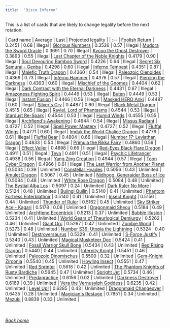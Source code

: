 ```yaml
---
title:  "Disco Inferno"
---
```


This is a list of cards that are likely to change legality before the next rotation.

| Card name | Average | Last | Projected legality |
| :-- |
[Foolish Return](https://db.ygoprodeck.com/card/?search=Foolish%20Return) | 0.2451 | 0.68 | Illegal |
[Glorious Numbers](https://db.ygoprodeck.com/card/?search=Glorious%20Numbers) | 0.3526 | 0.57 | Illegal |
[Mudora the Sword Oracle](https://db.ygoprodeck.com/card/?search=Mudora%20the%20Sword%20Oracle) | 0.3691 | 0.70 | Illegal |
[Kycoo the Ghost Destroyer](https://db.ygoprodeck.com/card/?search=Kycoo%20the%20Ghost%20Destroyer) | 0.3893 | 0.55 | Illegal |
[Last Chapter of the Noble Knights](https://db.ygoprodeck.com/card/?search=Last%20Chapter%20of%20the%20Noble%20Knights) | 0.4179 | 0.90 | Illegal |
[Soul Devouring Bamboo Sword](https://db.ygoprodeck.com/card/?search=Soul%20Devouring%20Bamboo%20Sword) | 0.4226 | 0.64 | Illegal |
[Secret Six Samurai - Genba](https://db.ygoprodeck.com/card/?search=Secret%20Six%20Samurai%20-%20Genba) | 0.4298 | 0.60 | Illegal |
[Inferno Tempest](https://db.ygoprodeck.com/card/?search=Inferno%20Tempest) | 0.4351 | 0.87 | Illegal |
[Malefic Truth Dragon](https://db.ygoprodeck.com/card/?search=Malefic%20Truth%20Dragon) | 0.4360 | 0.54 | Illegal |
[Paleozoic Olenoides](https://db.ygoprodeck.com/card/?search=Paleozoic%20Olenoides) | 0.4369 | 0.73 | Illegal |
[Inferno Hammer](https://db.ygoprodeck.com/card/?search=Inferno%20Hammer) | 0.4376 | 0.57 | Illegal |
[Piercing the Darkness](https://db.ygoprodeck.com/card/?search=Piercing%20the%20Darkness) | 0.4393 | 0.60 | Illegal |
[Mischief of the Gnomes](https://db.ygoprodeck.com/card/?search=Mischief%20of%20the%20Gnomes) | 0.4404 | 0.62 | Illegal |
[Dark Contract with the Eternal Darkness](https://db.ygoprodeck.com/card/?search=Dark%20Contract%20with%20the%20Eternal%20Darkness) | 0.4431 | 0.67 | Illegal |
[Amazoness Fighting Spirit](https://db.ygoprodeck.com/card/?search=Amazoness%20Fighting%20Spirit) | 0.4449 | 0.53 | Illegal |
[Buten](https://db.ygoprodeck.com/card/?search=Buten) | 0.4449 | 0.53 | Illegal |
[Instant Fusion](https://db.ygoprodeck.com/card/?search=Instant%20Fusion) | 0.4466 | 0.56 | Illegal |
[Masked HERO Anki](https://db.ygoprodeck.com/card/?search=Masked%20HERO%20Anki) | 0.4487 | 0.60 | Illegal |
[Silver's Cry](https://db.ygoprodeck.com/card/?search=Silver's%20Cry) | 0.4487 | 0.60 | Illegal |
[Black Metal Dragon](https://db.ygoprodeck.com/card/?search=Black%20Metal%20Dragon) | 0.4515 | 0.65 | Illegal |
[Raviel, Lord of Phantasms](https://db.ygoprodeck.com/card/?search=Raviel,%20Lord%20of%20Phantasms) | 0.4544 | 0.53 | Illegal |
[Stardust Re-Spark](https://db.ygoprodeck.com/card/?search=Stardust%20Re-Spark) | 0.4544 | 0.53 | Illegal |
[Humid Winds](https://db.ygoprodeck.com/card/?search=Humid%20Winds) | 0.4555 | 0.55 | Illegal |
[Archfiend's Awakening](https://db.ygoprodeck.com/card/?search=Archfiend's%20Awakening) | 0.4644 | 0.54 | Illegal |
[Missus Radiant](https://db.ygoprodeck.com/card/?search=Missus%20Radiant) | 0.4727 | 0.52 | Illegal |
[Spell Power Mastery](https://db.ygoprodeck.com/card/?search=Spell%20Power%20Mastery) | 0.4727 | 0.52 | Illegal |
[Fluffal Wings](https://db.ygoprodeck.com/card/?search=Fluffal%20Wings) | 0.4771 | 0.60 | Illegal |
[Imduk the World Chalice Dragon](https://db.ygoprodeck.com/card/?search=Imduk%20the%20World%20Chalice%20Dragon) | 0.4776 | 0.61 | Illegal |
[Fluffal Bear](https://db.ygoprodeck.com/card/?search=Fluffal%20Bear) | 0.4804 | 0.66 | Illegal |
[Number 17: Leviathan Dragon](https://db.ygoprodeck.com/card/?search=Number%2017:%20Leviathan%20Dragon) | 0.4833 | 0.54 | Illegal |
[Primula the Rikka Fairy](https://db.ygoprodeck.com/card/?search=Primula%20the%20Rikka%20Fairy) | 0.4860 | 0.59 | Illegal |
[Effect Veiler](https://db.ygoprodeck.com/card/?search=Effect%20Veiler) | 0.4898 | 0.66 | Illegal |
[Red-Eyes Black Flare Dragon](https://db.ygoprodeck.com/card/?search=Red-Eyes%20Black%20Flare%20Dragon) | 0.4911 | 0.51 | Illegal |
[Teva](https://db.ygoprodeck.com/card/?search=Teva) | 0.4911 | 0.51 | Illegal |
[Psychic Lifetrancer](https://db.ygoprodeck.com/card/?search=Psychic%20Lifetrancer) | 0.4938 | 0.56 | Illegal |
[Yang Zing Creation](https://db.ygoprodeck.com/card/?search=Yang%20Zing%20Creation) | 0.4944 | 0.57 | Illegal |
[Toon Cyber Dragon](https://db.ygoprodeck.com/card/?search=Toon%20Cyber%20Dragon) | 0.4966 | 0.61 | Illegal |
[The Last Warrior from Another Planet](https://db.ygoprodeck.com/card/?search=The%20Last%20Warrior%20from%20Another%20Planet) | 0.5034 | 0.39 | Unlimited |
[Constellar Hyades](https://db.ygoprodeck.com/card/?search=Constellar%20Hyades) | 0.5056 | 0.43 | Unlimited |
[Amulet Dragon](https://db.ygoprodeck.com/card/?search=Amulet%20Dragon) | 0.5067 | 0.45 | Unlimited |
[Nidhogg, Generaider Boss of Ice](https://db.ygoprodeck.com/card/?search=Nidhogg,%20Generaider%20Boss%20of%20Ice) | 0.5084 | 0.48 | Unlimited |
[White Rose Dragon](https://db.ygoprodeck.com/card/?search=White%20Rose%20Dragon) | 0.5084 | 0.48 | Unlimited |
[The Bystial Alba Los](https://db.ygoprodeck.com/card/?search=The%20Bystial%20Alba%20Los) | 0.5097 | 0.24 | Unlimited |
[Dark Ruler No More](https://db.ygoprodeck.com/card/?search=Dark%20Ruler%20No%20More) | 0.5124 | 0.48 | Unlimited |
[Bujingi Quilin](https://db.ygoprodeck.com/card/?search=Bujingi%20Quilin) | 0.5140 | 0.41 | Unlimited |
[Phantom Fortress Enterblathnir](https://db.ygoprodeck.com/card/?search=Phantom%20Fortress%20Enterblathnir) | 0.5140 | 0.41 | Unlimited |
[Insect Knight](https://db.ygoprodeck.com/card/?search=Insect%20Knight) | 0.5156 | 0.44 | Unlimited |
[Thunder of Ruler](https://db.ygoprodeck.com/card/?search=Thunder%20of%20Ruler) | 0.5162 | 0.45 | Unlimited |
[Sky Striker Ace - Kagari](https://db.ygoprodeck.com/card/?search=Sky%20Striker%20Ace%20-%20Kagari) | 0.5178 | 0.08 | Unlimited |
[Dragonmaid Sheou](https://db.ygoprodeck.com/card/?search=Dragonmaid%20Sheou) | 0.5184 | 0.49 | Unlimited |
[Archfiend Eccentrick](https://db.ygoprodeck.com/card/?search=Archfiend%20Eccentrick) | 0.5213 | 0.37 | Unlimited |
[Bubble Illusion](https://db.ygoprodeck.com/card/?search=Bubble%20Illusion) | 0.5234 | 0.41 | Unlimited |
[World Gears of Theurlogical Demiurgy](https://db.ygoprodeck.com/card/?search=World%20Gears%20of%20Theurlogical%20Demiurgy) | 0.5262 | 0.46 | Unlimited |
[Giant Orc](https://db.ygoprodeck.com/card/?search=Giant%20Orc) | 0.5267 | 0.47 | Unlimited |
[Zombie World](https://db.ygoprodeck.com/card/?search=Zombie%20World) | 0.5273 | 0.48 | Unlimited |
[Number S39: Utopia the Lightning](https://db.ygoprodeck.com/card/?search=Number%20S39:%20Utopia%20the%20Lightning) | 0.5324 | 0.40 | Unlimited |
[Destroyersaurus](https://db.ygoprodeck.com/card/?search=Destroyersaurus) | 0.5329 | 0.41 | Unlimited |
[S-Force Justify](https://db.ygoprodeck.com/card/?search=S-Force%20Justify) | 0.5340 | 0.43 | Unlimited |
[Magical Musketeer Doc](https://db.ygoprodeck.com/card/?search=Magical%20Musketeer%20Doc) | 0.5424 | 0.41 | Unlimited |
[Fossil Warrior Skull Bone](https://db.ygoprodeck.com/card/?search=Fossil%20Warrior%20Skull%20Bone) | 0.5434 | 0.43 | Unlimited |
[Red Rising Dragon](https://db.ygoprodeck.com/card/?search=Red%20Rising%20Dragon) | 0.5440 | 0.44 | Unlimited |
[Infernity Knight](https://db.ygoprodeck.com/card/?search=Infernity%20Knight) | 0.5451 | 0.46 | Unlimited |
[Paleozoic Dinomischus](https://db.ygoprodeck.com/card/?search=Paleozoic%20Dinomischus) | 0.5500 | 0.32 | Unlimited |
[Gem-Knight Zirconia](https://db.ygoprodeck.com/card/?search=Gem-Knight%20Zirconia) | 0.5540 | 0.45 | Unlimited |
[Howling Insect](https://db.ygoprodeck.com/card/?search=Howling%20Insect) | 0.5551 | 0.47 | Unlimited |
[Red Sprinter](https://db.ygoprodeck.com/card/?search=Red%20Sprinter) | 0.5618 | 0.42 | Unlimited |
[The Phantom Knights of Rusty Bardiche](https://db.ygoprodeck.com/card/?search=The%20Phantom%20Knights%20of%20Rusty%20Bardiche) | 0.5645 | 0.47 | Unlimited |
[Spright Jet](https://db.ygoprodeck.com/card/?search=Spright%20Jet) | 0.5734 | 0.46 | Unlimited |
[Predapractice](https://db.ygoprodeck.com/card/?search=Predapractice) | 0.6156 | 0.02 | Unlimited |
[Darkness Destroyer](https://db.ygoprodeck.com/card/?search=Darkness%20Destroyer) | 0.6169 | 0.39 | Unlimited |
[Vera the Vernusylph Goddess](https://db.ygoprodeck.com/card/?search=Vera%20the%20Vernusylph%20Goddess) | 0.6235 | 0.42 | Unlimited |
[Level Up!](https://db.ygoprodeck.com/card/?search=Level%20Up!) | 0.6285 | 0.43 | Unlimited |
[Dragonmaid Changeover](https://db.ygoprodeck.com/card/?search=Dragonmaid%20Changeover) | 0.6435 | 0.28 | Unlimited |
[Magician's Restage](https://db.ygoprodeck.com/card/?search=Magician's%20Restage) | 0.7851 | 0.34 | Unlimited |
[Mezuki](https://db.ygoprodeck.com/card/?search=Mezuki) | 0.8839 | 0.33 | Unlimited |

<br>

###### [Back home](index)